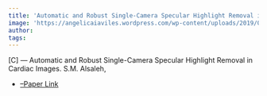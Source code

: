 ```yaml
---  
title: 'Automatic and Robust Single-Camera Specular Highlight Removal in Cardiac Images. S.M. Alsaleh,'  
image: 'https://angelicaiaviles.wordpress.com/wp-content/uploads/2019/08/embc15alsaleh.png'  
author:   
tags:   
---  
```

  
[C] — Automatic and Robust Single-Camera Specular Highlight Removal in Cardiac Images. S.M. Alsaleh,  
  
  
- [–Paper Link](https://ieeexplore.ieee.org/document/7318246)  
        